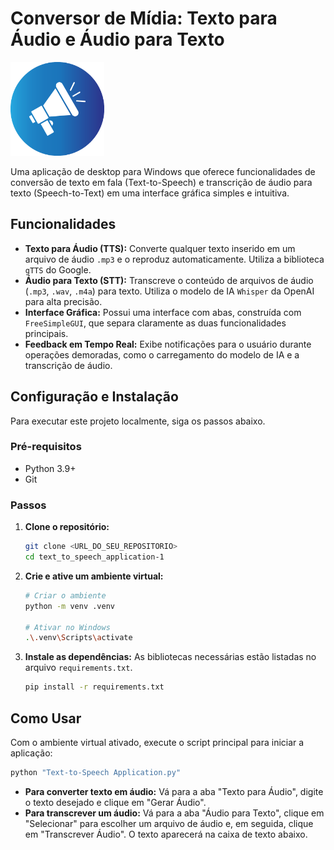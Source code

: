 # Conversor de Mídia: Texto para Áudio e Áudio para Texto

<img src="megafone.png" alt="Ícone" width="150"/>

Uma aplicação de desktop para Windows que oferece funcionalidades de conversão de texto em fala (Text-to-Speech) e transcrição de áudio para texto (Speech-to-Text) em uma interface gráfica simples e intuitiva.

## Funcionalidades

- **Texto para Áudio (TTS):** Converte qualquer texto inserido em um arquivo de áudio `.mp3` e o reproduz automaticamente. Utiliza a biblioteca `gTTS` do Google.
- **Áudio para Texto (STT):** Transcreve o conteúdo de arquivos de áudio (`.mp3`, `.wav`, `.m4a`) para texto. Utiliza o modelo de IA `Whisper` da OpenAI para alta precisão.
- **Interface Gráfica:** Possui uma interface com abas, construída com `FreeSimpleGUI`, que separa claramente as duas funcionalidades principais.
- **Feedback em Tempo Real:** Exibe notificações para o usuário durante operações demoradas, como o carregamento do modelo de IA e a transcrição de áudio.

## Configuração e Instalação

Para executar este projeto localmente, siga os passos abaixo.

### Pré-requisitos

- Python 3.9+
- Git

### Passos

1. **Clone o repositório:**
   ```bash
   git clone <URL_DO_SEU_REPOSITORIO>
   cd text_to_speech_application-1
   ```

2. **Crie e ative um ambiente virtual:**
   ```bash
   # Criar o ambiente
   python -m venv .venv

   # Ativar no Windows
   .\.venv\Scripts\activate
   ```

3. **Instale as dependências:**
   As bibliotecas necessárias estão listadas no arquivo `requirements.txt`.
   ```bash
   pip install -r requirements.txt
   ```

## Como Usar

Com o ambiente virtual ativado, execute o script principal para iniciar a aplicação:

```bash
python "Text-to-Speech Application.py"
```

- **Para converter texto em áudio:** Vá para a aba "Texto para Áudio", digite o texto desejado e clique em "Gerar Áudio".
- **Para transcrever um áudio:** Vá para a aba "Áudio para Texto", clique em "Selecionar" para escolher um arquivo de áudio e, em seguida, clique em "Transcrever Áudio". O texto aparecerá na caixa de texto abaixo.